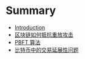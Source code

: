 # Summary

* [Introduction](README.md)
* [区块链如何抵抗重放攻击](replay-attack-resistent.md)
* [PBFT 算法](pbft.md)
* [比特币中的交易延展性问题](transaction-malleability.md)
